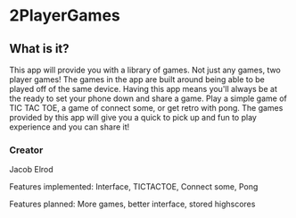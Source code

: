 # 2PlayerGames

## What is it?

This app will provide you with a library of games. Not just any games, two player games! The games in the app are built around being able to be played off of the same device. Having this app means you'll always be at the ready to set your phone down and share a game. Play a simple game of TIC TAC TOE, a game of connect some, or get retro with pong. The games provided by this app will give you a quick to pick up and fun to play experience and you can share it!

### Creator
Jacob Elrod

Features implemented: Interface, TICTACTOE, Connect some, Pong

Features planned: More games, better interface, stored highscores

